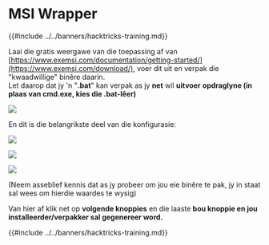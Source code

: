 # MSI Wrapper

{{#include ../../banners/hacktricks-training.md}}

Laai die gratis weergawe van die toepassing af van [https://www.exemsi.com/documentation/getting-started/](https://www.exemsi.com/download/), voer dit uit en verpak die "kwaadwillige" binêre daarin.\
Let daarop dat jy 'n "**.bat**" kan verpak as jy **net** wil **uitvoer** **opdraglyne (in plaas van cmd.exe, kies die .bat-lêer)**

![](<../../images/image (417).png>)

En dit is die belangrikste deel van die konfigurasie:

![](<../../images/image (312).png>)

![](<../../images/image (346).png>)

![](<../../images/image (1072).png>)

(Neem asseblief kennis dat as jy probeer om jou eie binêre te pak, jy in staat sal wees om hierdie waardes te wysig)

Van hier af klik net op **volgende knoppies** en die laaste **bou knoppie en jou installeerder/verpakker sal gegenereer word.**

{{#include ../../banners/hacktricks-training.md}}

